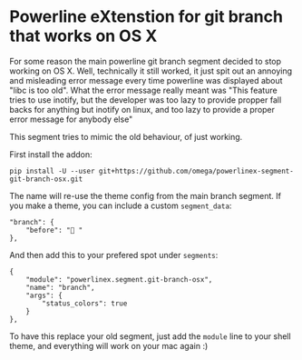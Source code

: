 # Powerline eXtenstion for git branch that works on OS X

For some reason the main powerline git branch segment decided to stop working
on OS X. Well, technically it still worked, it just spit out an annoying and
misleading error message every time powerline was displayed about "libc is too
old". What the error message really meant was "This feature tries to use
inotify, but the developer was too lazy to provide propper fall backs for
anything but inotify on linux, and too lazy to provide a proper error message
for anybody else"

This segment tries to mimic the old behaviour, of just working.

First install the addon:

    pip install -U --user git+https://github.com/omega/powerlinex-segment-git-branch-osx.git

The name will re-use the theme config from the main branch segment. If you make
a theme, you can include a custom `segment_data`:

    "branch": {
        "before": " "
    },

And then add this to your prefered spot under `segments`:

    {
        "module": "powerlinex.segment.git-branch-osx",
        "name": "branch",
        "args": {
            "status_colors": true
        }
    },

To have this replace your old segment, just add the `module` line to your shell
theme, and everything will work on your mac again :)
